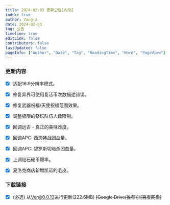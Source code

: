 ```yaml
---
title: 2024-02-03 更新公告[内测]
index: true
author: Vang-z
date: 2024-02-03
tag: 公告
timeline: true
editLink: false
contributors: false
lastUpdated: false
pageInfo: ["Author", "Date", "Tag", "ReadingTime", "Word", "PageView"]
---
```


### 更新内容
- [x] 适配<a>16:9分辨率</a>模式。
- [x] 修复<a>异界可使用复活币次数</a>描述错误。
- [x] 修复<a>武器祝福/天使祝福</a>范围效果。
- [x] 调整<a>极限的祭坛</a>队伍人数限制。
- [x] 回调<a>远古 - 真正的美味</a>难度。
- [x] 回调<a>APC: 西恩特战团</a>血量。
- [x] 回调<a>APC: 碧罗斯切暗杀团</a>血量。
- [x] 上调<a>钻石硬币</a>爆率。
- [x] 夏洛克商店新增<a>凯诺的毛皮</a>。


### 下载链接
- [x] <a>(必选)</a> 从<a>Ver@0.0.13</a>进行更新(222.6MB) ~~<a>[Google Drive(推荐)]</a>~~/~~<a>[百度网盘]</a>~~
